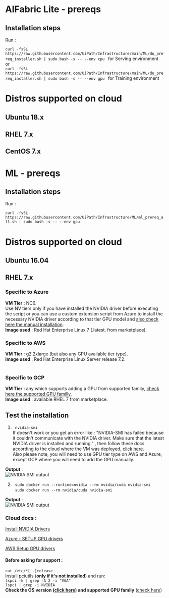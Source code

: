# AIFabric Lite - prereqs
## Installation steps
Run :

```curl -fsSL https://raw.githubusercontent.com/UiPath/Infrastructure/main/ML/du_prereq_installer.sh | sudo bash -s -- --env cpu ```  for Serving environment </br>
or </br>
```curl -fsSL https://raw.githubusercontent.com/UiPath/Infrastructure/main/ML/du_prereq_installer.sh | sudo bash -s -- --env gpu ``` for Training environment


# Distros supported on cloud
## Ubuntu 18.x <br>
## RHEL 7.x<br>
## CentOS 7.x<br>

# ML - prereqs
## Installation steps
Run :

```curl -fsSL https://raw.githubusercontent.com/UiPath/Infrastructure/ML/ml_prereq_all.sh | sudo bash -s -- --env gpu ```

# Distros supported on cloud
## Ubuntu 16.04 <br>
## RHEL 7.x<br>

### Specific to Azure            <br>
**VM Tier** : NC6.<br> 
Use NV tiers only if you have installed the NVIDIA driver before executing the script or you can use a custom extension script from Azure to install the necessary NVIDIA driver according to that tier GPU model and [also check here the manual installation](#cloud-docs--------------).            <br>
**Image used** : Red Hat Enterprise Linux 7 (.latest, from marketplace).            <br>

### Specific to AWS            <br>
**VM Tier** : g2.2xlarge (but also any GPU available tier type).           <br>
**Image used** : Red Hat Enterprise Linux Server release 7.2.            <br>
         <br>        

### Specific to GCP
**VM Tier** : any which supports adding a GPU from supported family, [check here the supported GPU familly](https://docs.uipath.com/activities/docs/deploying-a-local-machine-learning-model).<br>
**Image used** : available RHEL 7 from marketplace.             <br>


## Test the installation            <br>
1) ``` nvidia-smi```             <br>
If doesn't work or you get an error like : "NVIDIA-SMI has failed because it couldn't communicate with the NVIDIA driver. Make sure that the latest NVIDIA driver is installed and running." , then follow these docs according to the cloud where the VM was deployed, [click here](#cloud-docs--------------).<br>
Also please note, you will need to use GPU tier type on AWS and Azure, except GCP where you will need to add the GPU manually.            <br>

**Output** :            <br>
![NVIDIA SMI output](https://github.com/UiPath/Infrastructure/blob/master/ML/nvidia-smi.png)

2) ``` sudo docker run --runtime=nvidia --rm nvidia/cuda nvidia-smi```                <br>
``` sudo docker run --rm nvidia/cuda nvidia-smi```       <br>

**Output** :            <br>
![NVIDIA SMI output](https://github.com/UiPath/Infrastructure/blob/master/ML/nvidia-smi.png)



### Cloud docs :             <br>
[Install NVIDIA Drivers](https://docs.nvidia.com/deeplearning/sdk/cudnn-install/index.html#installdriver)    <br>

[Azure - SETUP GPU drivers](https://docs.microsoft.com/en-us/azure/virtual-machines/linux/n-series-driver-setup)      <br>


[AWS Setup GPU drivers](https://docs.aws.amazon.com/AWSEC2/latest/UserGuide/install-nvidia-driver.html)       <br>


#### Before asking for support :
```cat /etc/*[_-]release``` <br>
Install pciutils (**only if it's not installed**) and run:            <br>
```lspci -k | grep -A 2 -i "VGA"```            <br>
```lspci | grep -i NVIDIA```            <br>
**Check the OS version ([click here](#distros-supported-on-cloud)) and supported GPU family** ([check here](https://docs.uipath.com/activities/docs/deploying-a-local-machine-learning-model))
